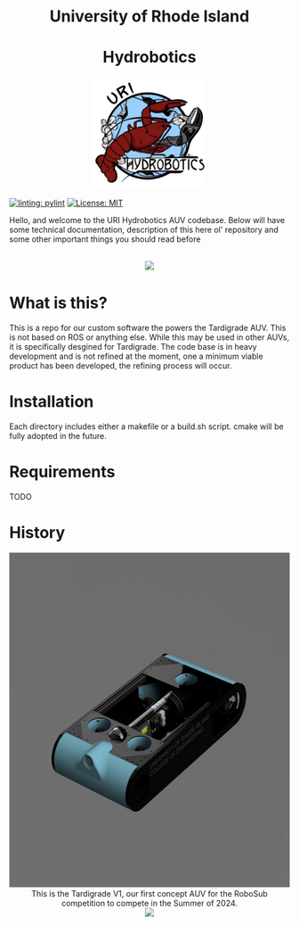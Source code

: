 <div align="center">
    <h1 align="center">University of Rhode Island</h1>
    <h1 align="center">Hydrobotics</h1>
</div>

<p align="center">
    <img src="img/hydro.jpg" width = 200 height = 200>
</p>

[![linting: pylint](https://img.shields.io/badge/linting-pylint-yellowgreen)](https://github.com/pylint-dev/pylint)
<a href="https://github.com/URI-Hydrobotics-Team/AUV/blob/main/LICENSE">
    <img alt="License: MIT" src="https://img.shields.io/badge/license-MIT-yellow.svg" target="_blank" />
</a>

<p>
    Hello, and welcome to the URI Hydrobotics AUV codebase. Below will have some technical documentation, description of this here ol' repository and some other important things you should read before 
</p>

<p align="center">
    <br>
    <a href="img/2024_sponsorsheet.pdf">
        <img src="https://img.shields.io/badge/Consider_Sponsoring_Us-8ac0e2?style=for-the-badge">
    </a>
</p>

# What is this?
This is a repo for our custom software the powers the Tardigrade AUV. This is not based on ROS or anything else. While this may be used in other AUVs, it is specifically desgined for Tardigrade. The code base is in heavy development and is not refined at the moment, one a minimum viable product has been developed, the refining process will occur.

# Installation
Each directory includes either a makefile or a build.sh script. cmake will be fully adopted in the future.
# Requirements
TODO
# History
<p align="center">
    <img src="img/tardigrade_render.png" width="600" height="600">
    <br>
    This is the Tardigrade V1, our first concept AUV for the RoboSub competition to compete in the Summer of 2024.
    <br>
    <a href="img/2024_tdr.pdf">
        <img src="https://img.shields.io/badge/Checkout_Our_Technical_Design_Report-8ac0e2?style=for-the-badge">
    </a>
</p>


[Sponsorship Button]: https://img.shields.io/badge/Consider_Sponsoring_Us-8ac0e2?style=for-the-badge
[TDR Button]: https://img.shields.io/badge/Checkout_Our_Technical_Design_Report-8ac0e2?style=for-the-badge
[TDR]: img/2024_tdr.pdf
[SponsorFile]: img/2024_sponsorsheet.pdf
[empty]: #
